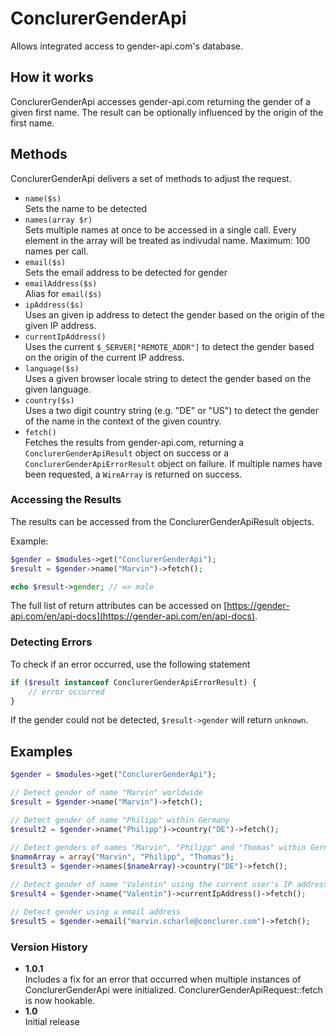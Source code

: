 # ConclurerGenderApi

Allows integrated access to gender-api.com's database.

## How it works

ConclurerGenderApi accesses gender-api.com returning the gender of a given first name. The result can be optionally influenced by the origin of the first name.

## Methods

ConclurerGenderApi delivers a set of methods to adjust the request.

- `name($s)`<br>Sets the name to be detected 
- `names(array $r)`<br>Sets multiple names at once to be accessed in a single call. Every element in the array will be treated as indivudal name. Maximum: 100 names per call. 
- `email($s)`<br>Sets the email address to be detected for gender 
- `emailAddress($s)`<br>Alias for `email($s)` 
- `ipAddress($s)`<br>Uses an given ip address to detect the gender based on the origin of the given IP address. 
- `currentIpAddress()`<br>Uses the current `$_SERVER["REMOTE_ADDR"]` to detect the gender based on the origin of the current IP address. 
- `language($s)`<br>Uses a given browser locale string to detect the gender based on the given language. 
- `country($s)`<br>Uses a two digit country string (e.g. "DE" or "US") to detect the gender of the name in the context of the given country. 
- `fetch()`<br>Fetches the results from gender-api.com, returning a `ConclurerGenderApiResult` object on success or a `ConclurerGenderApiErrorResult` object on failure. If multiple names have been requested, a `WireArray` is returned on success. 


### Accessing the Results

The results can be accessed from the ConclurerGenderApiResult objects.

Example:

```php
$gender = $modules->get("ConclurerGenderApi");
$result = $gender->name("Marvin")->fetch();

echo $result->gender; // => male
```

The full list of return attributes can be accessed on [https://gender-api.com/en/api-docs](https://gender-api.com/en/api-docs).

### Detecting Errors

To check if an error occurred, use the following statement

```php
if ($result instanceof ConclurerGenderApiErrorResult) {
	// error occurred
}
```

If the gender could not be detected, `$result->gender` will return `unknown`.

## Examples

```php
$gender = $modules->get("ConclurerGenderApi");

// Detect gender of name "Marvin" worldwide
$result = $gender->name("Marvin")->fetch();

// Detect gender of name "Philipp" within Germany
$result2 = $gender->name("Philipp")->country("DE")->fetch();
 
// Detect genders of names "Marvin", "Philipp" and "Thomas" within Germany
$nameArray = array("Marvin", "Philipp", "Thomas");
$result3 = $gender->names($nameArray)->country("DE")->fetch();

// Detect gender of name "Valentin" using the current user's IP address
$result4 = $gender->name("Valentin")->currentIpAddress()->fetch();

// Detect gender using a email address
$result5 = $gender->email("marvin.scharle@conclurer.com")->fetch();
```

### Version History

- **1.0.1**<br>Includes a fix for an error that occurred when multiple instances of ConclurerGenderApi were initialized. ConclurerGenderApiRequest::fetch is now hookable.
- **1.0**<br>Initial release